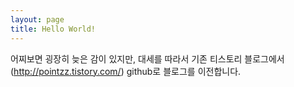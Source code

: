 ```yaml
---
layout: page
title: Hello World!
---
```


어찌보면 굉장히 늦은 감이 있지만,
대세를 따라서 기존 티스토리 블로그에서 (http://pointzz.tistory.com/) github로 블로그를 이전합니다.

